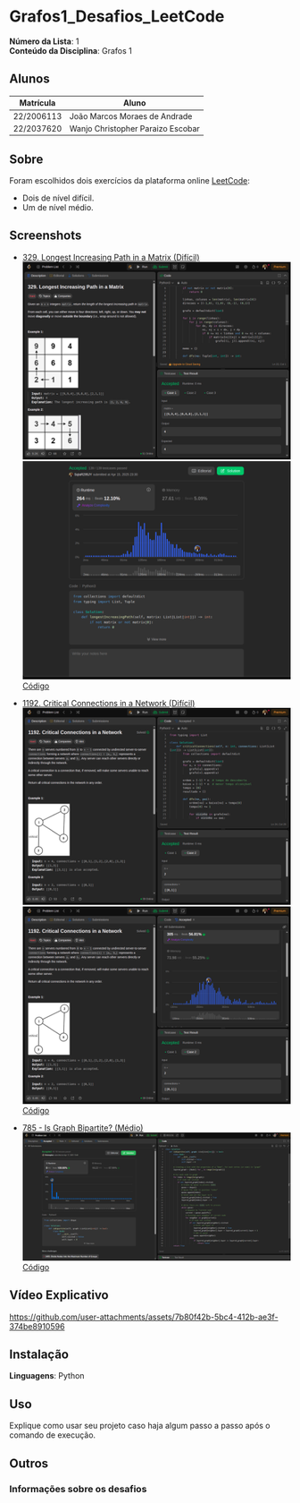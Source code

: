 # Grafos1_Desafios_LeetCode

**Número da Lista**: 1<br>
**Conteúdo da Disciplina**: Grafos 1 <br>

## Alunos
|Matrícula | Aluno |
| -- | -- |
| 22/2006113 | João Marcos Moraes de Andrade |
| 22/2037620 | Wanjo Christopher Paraizo Escobar  |

## Sobre 
Foram escolhidos dois exercícios da plataforma online [LeetCode](https://leetcode.com/):
- Dois de nível difícil.
- Um de nível médio.


## Screenshots

- [329. Longest Increasing Path in a Matrix (Difícil)]([https://leetcode.com/problems/reachable-nodes-in-subdivided-graph](https://leetcode.com/problems/longest-increasing-path-in-a-matrix/))
![329](assets/image.png)
![](assets/submitted.png)
[Código](code/329.py)

- [1192. Critical Connections in a Network (Difícil)](https://leetcode.com/problems/critical-connections-in-a-network/)
![](assets/1192.png)
![](assets/submitted1192.png)
[Código](code/1192.py)

- [785 - Is Graph Bipartite? (Médio)](https://leetcode.com/problems/is-graph-bipartite/description/)
![785](assets/785.png)
[Código](code/785.py)

## Vídeo Explicativo
https://github.com/user-attachments/assets/7b80f42b-5bc4-412b-ae3f-374be8910596

## Instalação 
**Linguagens**: Python

## Uso 
Explique como usar seu projeto caso haja algum passo a passo após o comando de execução.

## Outros 
### Informações sobre os desafios
